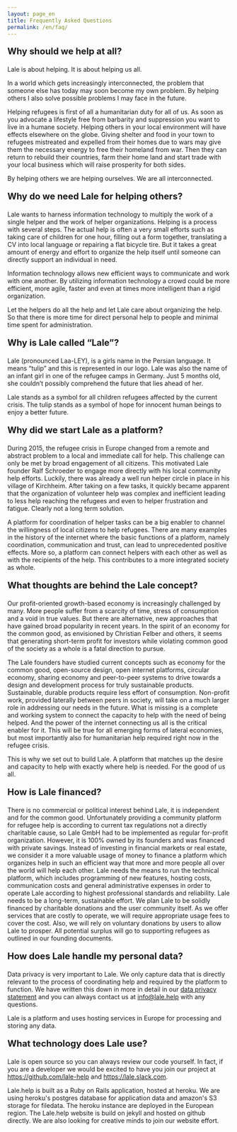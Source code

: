 ```yaml
---
layout: page_en
title: Frequently Asked Questions
permalink: /en/faq/
---
```

<style>.page-link.team { border-color:#FF7043; }</style>

<p style="font-size:20px"><b>Why should we help at all?</b></p>

Lale is about helping. It is about helping us all. 

In a world which gets increasingly interconnected, the problem that someone else has today may soon become my own problem. By helping others I also solve possible problems I may face in the future. 

Helping refugees is first of all a humanitarian duty for all of us. As soon as you advocate a lifestyle free from barbarity and suppression you want to live in a humane society. Helping others in your local environment will have effects elsewhere on the globe. Giving shelter and food in your town to refugees mistreated and expelled from their homes due to wars may give them the necessary energy to free their homeland from war. Then they can return to rebuild their countries, farm their home land and start trade with your local business which will raise prosperity for both sides.

By helping others we are helping ourselves. We are all interconnected. 

<p style="font-size:20px"><b>Why do we need Lale for helping others?</b></p>

Lale wants to harness information technology to multiply the work of a single helper and the work of helper organizations. Helping is a process with several steps. The actual help is often a very small efforts such as taking care of children for one hour, filling out a form together, translating a CV into local language or repairing a flat bicycle tire. But it takes a great amount of energy and effort to organize the help itself until someone can directly support an individual in need.  

Information technology allows new efficient ways to communicate and work with one another. By utilizing information technology a crowd could be more efficient, more agile, faster and even at times more intelligent than a rigid organization. 

Let the helpers do all the help and let Lale care about organizing the help. So that there is more time for direct personal help to people and minimal time spent for administration.

<p style="font-size:20px"><b>Why is Lale called “Lale”?</b></p>

Lale (pronounced Laa-LEY), is a girls name in the Persian language. It means “tulip” and this is represented in our logo. Lale was also the name of an infant girl in one of the refugee camps in Germany. Just 5 months old, she couldn’t possibly comprehend the future that lies ahead of her.

Lale stands as a symbol for all children refugees affected by the current crisis. The tulip stands as a symbol of hope for innocent human beings to enjoy a better future.

<p style="font-size:20px"><b>Why did we start Lale as a platform?</b></p>

During 2015, the refugee crisis in Europe changed from a remote and abstract problem to a local and immediate call for help. This challenge can only be met by broad engagement of all citizens. This motivated Lale founder Ralf Schroeder to engage more directly with his local community help efforts. Luckily, there was already a well run helper circle in place in his village of Kirchheim. After taking on a few tasks, it quickly became apparent that the organization of volunteer help was complex and inefficient leading to less help reaching the refugees and even to helper frustration and fatigue. Clearly not a long term solution.

A platform for coordination of helper tasks can be a big enabler to channel the willingness of local citizens to help refugees. There are many examples in the history of the internet where the basic functions of a platform, namely coordination, communication and trust, can lead to unprecedented positive effects. More so, a platform can connect helpers with each other as well as with the recipients of the help. This contributes to a more integrated society as whole. 

<p style="font-size:20px"><b>What thoughts are behind the Lale concept?</b></p>

Our profit-oriented growth-based economy is increasingly challenged by many. More people suffer from a scarcity of time, stress of consumption and a void in true values. But there are alternative, new approaches that have gained broad popularity in recent years. In the spirit of an economy for the common good, as envisioned by Christian Felber and others, it seems that generating short-term profit for investors while violating common good of the society as a whole is a fatal direction to pursue. 

The Lale founders have studied current concepts such as economy for the common good, open-source design, open internet platforms, circular economy, sharing economy and peer-to-peer systems to drive towards a design and development process for truly sustainable products. Sustainable, durable products require less effort of consumption. Non-profit work, provided laterally between peers in society, will take on a much larger role in addressing our needs in the future. What is missing is a complete and working system to connect the capacity to help with the need of being helped. And the power of the internet connecting us all is the critical enabler for it. This will be true for all emerging forms of lateral economies, but most importantly also for humanitarian help required right now in the refugee crisis.

This is why we set out to build Lale. A platform that matches up the desire and capacity to help with exactly where help is needed. For the good of us all.

<p style="font-size:20px"><b>How is Lale financed?</b></p>

There is no commercial or political interest behind Lale, it is independent and for the common good. 
Unfortunately providing a community platform for refugee help is according to current tax regulations not a directly charitable cause, so Lale GmbH had to be implemented as regular for-profit organization. However, it is 100% owned by its founders and was financed with private savings. Instead of investing in financial markets or real estate, we consider it a more valuable usage of money to finance a platform which organizes help in such an efficient way that more and more people all over the world will help each other.
Lale needs the means to run the technical platform, which includes programming of new features, hosting costs, communication costs and general administrative expenses in order to operate Lale according to highest professional standards and reliability.
Lale needs to be a long-term, sustainable effort. We plan Lale to be solidly financed by charitable donations and the user community itself. As we offer services that are costly to operate, we will require appropriate usage fees to cover the cost. Also, we will rely on voluntary donations by users to allow Lale to prosper. All potential surplus will go to supporting refugees as outlined in our founding documents.

<p style="font-size:20px"><b>How does Lale handle my personal data?</b></p>

Data privacy is very important to Lale. We only capture data that is directly relevant to the process of coordinating help and required by the platform to function. We have written this down in more in detail in our <a href="/en/terms">data privacy statement</a> and you can always contact us at <a href="mailto:info@lale.help">info@lale.help</a> with any questions.

Lale is a platform and uses hosting services in Europe for processing and storing any data.

<p style="font-size:20px"><b>What technology does Lale use?</b></p>

Lale is open source so you can always review our code yourself. In fact, if you are a developer we would be excited to have you join our project at <a href="https://github.com/lale-help">https://github.com/lale-help</a> and <a href="https://lale.slack.com">https://lale.slack.com</a>.

Lale.help is built as a Ruby on Rails application, hosted at heroku. We are using heroku's postgres database for application data and amazon's S3 storage for filedata. The heroku instance are deployed in the European region. The Lale.help website is build on jekyll and hosted on github directly. We are also looking for creative minds to join our website effort.
